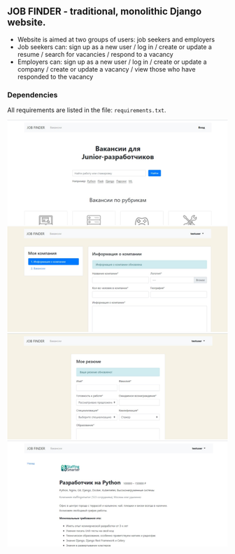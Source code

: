 ## JOB FINDER - traditional, monolithic Django website.

* Website is aimed at two groups of users: job seekers and employers
* Job seekers can: sign up as a new user / log in / create or update a resume / search for vacancies / respond to a vacancy
* Employers can: sign up as a new user / log in / create or update a company / create or update a vacancy / view those who have responded to the vacancy

### Dependencies

All requirements are listed in the file: `requirements.txt`.

![alt text](screenshots/screenshot_4.png "The project screenshot")
![alt text](screenshots/screenshot_3.png "The project screenshot")
![alt text](screenshots/screenshot_2.png "The project screenshot")
![alt text](screenshots/screenshot_1.png "The project screenshot")
